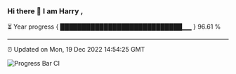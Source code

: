 ### Hi there 👋 I am Harry , 

⏳ Year progress { ████████████████████████████▁▁ } 96.61 %

---

⏰ Updated on Mon, 19 Dec 2022 14:54:25 GMT

![Progress Bar CI](https://github.com/duykhang68/duykhang68/workflows/Progress%20Bar%20CI/badge.svg)
